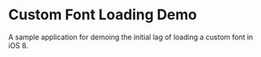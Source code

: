 Custom Font Loading Demo
========================

A sample application for demoing the initial lag of loading a custom font in iOS 8.
